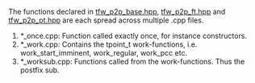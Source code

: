 The functions declared in [tfw_p2p_base.hpp](../../../../include/dectnrp/upper/tpoint_firmware/p2p/tfw_p2p_base.hpp), [tfw_p2p_ft.hpp](../../../../include/dectnrp/upper/tpoint_firmware/p2p/tfw_p2p_ft.hpp) and [tfw_p2p_pt.hpp](../../../../include/dectnrp/upper/tpoint_firmware/p2p/tfw_p2p_pt.hpp) are each spread across multiple .cpp files.

1. *_once.cpp:      Function called exactly once, for instance constructors.
2. *_work.cpp:      Contains the tpoint_t work-functions, i.e. work_start_imminent, work_regular, work_pcc etc.
2. *_worksub.cpp:   Functions called from the work-functions. Thus the postfix sub.
